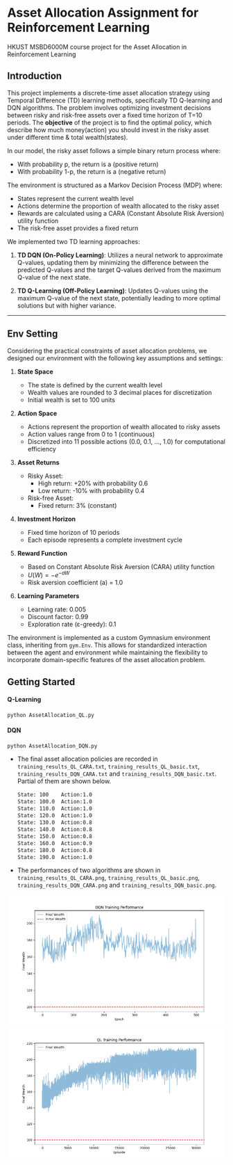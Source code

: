 # Asset Allocation Assignment for Reinforcement Learning
HKUST MSBD6000M course project for the Asset Allocation in Reinforcement Learning


## Introduction
This project implements a discrete-time asset allocation strategy using Temporal Difference (TD) learning methods, specifically TD Q-learning and DQN algorithms. The problem involves optimizing investment decisions between risky and risk-free assets over a fixed time horizon of T=10 periods. The **objective** of the project is to find the optimal policy, which describe how much money(action) you 
should invest in the risky asset under different time & total wealth(states).


In our model, the risky asset follows a simple binary return process where:
- With probability p, the return is a (positive return)
- With probability 1-p, the return is a (negative return)


The environment is structured as a Markov Decision Process (MDP) where:
- States represent the current wealth level
- Actions determine the proportion of wealth allocated to the risky asset
- Rewards are calculated using a CARA (Constant Absolute Risk Aversion) utility function
- The risk-free asset provides a fixed return

We implemented two TD learning approaches:

1. **TD DQN (On-Policy Learning)**: Utilizes a neural network to approximate Q-values, updating them by minimizing the difference between the predicted Q-values and the target Q-values derived from the maximum Q-value of the next state. 

2. **TD Q-Learning (Off-Policy Learning)**: Updates Q-values using the maximum Q-value of the next state, potentially leading to more optimal solutions but with higher variance.

****


## **Env Setting**

Considering the practical constraints of asset allocation problems, we designed our environment with the following key assumptions and settings:

1. **State Space**
   - The state is defined by the current wealth level
   - Wealth values are rounded to 3 decimal places for discretization
   - Initial wealth is set to 100 units

2. **Action Space**
   - Actions represent the proportion of wealth allocated to risky assets
   - Action values range from 0 to 1 (continuous)
   - Discretized into 11 possible actions (0.0, 0.1, ..., 1.0) for computational efficiency

3. **Asset Returns**
   - Risky Asset:
     - High return: +20% with probability 0.6
     - Low return: -10% with probability 0.4
   - Risk-free Asset:
     - Fixed return: 3% (constant)

4. **Investment Horizon**
   - Fixed time horizon of 10 periods
   - Each episode represents a complete investment cycle

5. **Reward Function**
   - Based on Constant Absolute Risk Aversion (CARA) utility function
   - $U(W) = -e^{-aW}$
   - Risk aversion coefficient (a) = 1.0

6. **Learning Parameters**
   - Learning rate: 0.005
   - Discount factor: 0.99
   - Exploration rate (ε-greedy): 0.1

The environment is implemented as a custom Gymnasium environment class, inheriting from `gym.Env`. This allows for standardized interaction between the agent and environment while maintaining the flexibility to incorporate domain-specific features of the asset allocation problem.

## Getting Started

#### Q-Learning

```shell
python AssetAllocation_QL.py
```

#### DQN

```shell
python AssetAllocation_DQN.py
```

* The final asset allocation policies are recorded in `training_results_QL_CARA.txt`, `training_results_QL_basic.txt`, `training_results_DQN_CARA.txt` and `training_results_DQN_basic.txt`. Partial of them are shown below.

  ```
  State: 100	Action:1.0
  State: 100.0	Action:1.0
  State: 110.0	Action:1.0
  State: 120.0	Action:1.0
  State: 130.0	Action:0.8
  State: 140.0	Action:0.8
  State: 150.0	Action:0.8
  State: 160.0	Action:0.9
  State: 180.0	Action:0.8
  State: 190.0	Action:1.0
  ```

* The performances of two algorithms are shown in `training_results_QL_CARA.png`, `training_results_QL_basic.png`, `training_results_DQN_CARA.png` and `training_results_DQN_basic.png`.

<center>
	<img src="./training_results_DQN_CARA.png"/>
</center>

<center>
	<img src="./training_results_QL_CARA.png"/>
</center>
